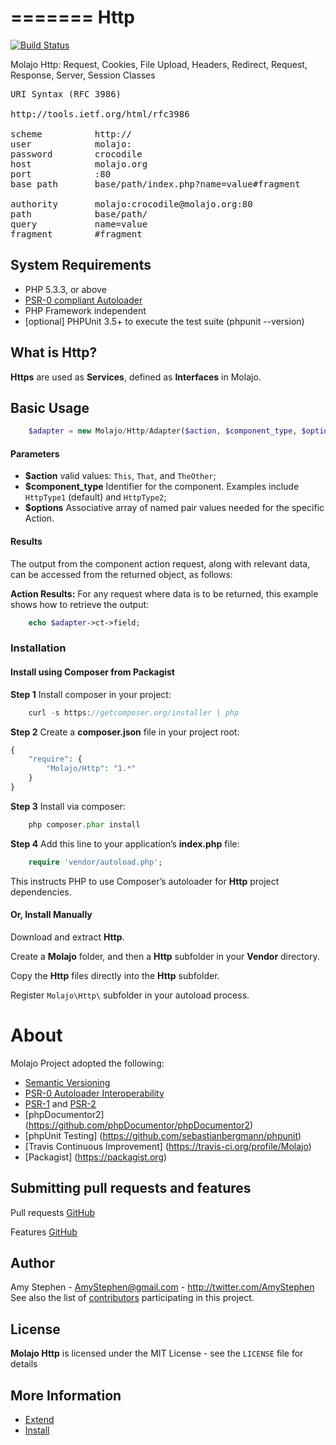 =======
Http
=======

[![Build Status](https://travis-ci.org/Molajo/Http.png?branch=master)](https://travis-ci.org/Molajo/Http)

Molajo Http: Request, Cookies, File Upload, Headers, Redirect, Request, Response, Server, Session Classes
<pre>
URI Syntax (RFC 3986)

http://tools.ietf.org/html/rfc3986

scheme          http://
user            molajo:
password        crocodile
host            molajo.org
port            :80
base path       base/path/index.php?name=value#fragment

authority       molajo:crocodile@molajo.org:80
path            base/path/
query           name=value
fragment        #fragment
</pre>

## System Requirements ##

* PHP 5.3.3, or above
* [PSR-0 compliant Autoloader](https://github.com/php-fig/fig-standards/blob/master/accepted/PSR-0.md)
* PHP Framework independent
* [optional] PHPUnit 3.5+ to execute the test suite (phpunit --version)

## What is Http? ##

**Https** are used as **Services**, defined as **Interfaces** in Molajo.

## Basic Usage ##

```php
    $adapter = new Molajo/Http/Adapter($action, $component_type, $options);
```
#### Parameters ####

- **$action** valid values: `This`, `That`, and `TheOther`;
- **$component_type** Identifier for the component. Examples include `HttpType1` (default) and `HttpType2`;
- **$options** Associative array of named pair values needed for the specific Action.

#### Results ####

The output from the component action request, along with relevant data, can be accessed from the returned
object, as follows:

**Action Results:** For any request where data is to be returned, this example shows how to retrieve the output:

```php
    echo $adapter->ct->field;
```

### Installation

#### Install using Composer from Packagist

**Step 1** Install composer in your project:

```php
    curl -s https://getcomposer.org/installer | php
```

**Step 2** Create a **composer.json** file in your project root:

```php
{
    "require": {
        "Molajo/Http": "1.*"
    }
}
```

**Step 3** Install via composer:

```php
    php composer.phar install
```

**Step 4** Add this line to your application’s **index.php** file:

```php
    require 'vendor/autoload.php';
```

This instructs PHP to use Composer’s autoloader for **Http** project dependencies.

#### Or, Install Manually

Download and extract **Http**.

Create a **Molajo** folder, and then a **Http** subfolder in your **Vendor** directory.

Copy the **Http** files directly into the **Http** subfolder.

Register `Molajo\Http\` subfolder in your autoload process.

About
=====

Molajo Project adopted the following:

 * [Semantic Versioning](http://semver.org/)
 * [PSR-0 Autoloader Interoperability](https://github.com/php-fig/fig-standards/blob/master/accepted/PSR-0.md)
 * [PSR-1](https://github.com/php-fig/fig-standards/blob/master/accepted/PSR-1-basic-coding-standard.md)
 and [PSR-2](https://github.com/php-fig/fig-standards/blob/master/accepted/PSR-2-coding-style-guide.md)
 * [phpDocumentor2] (https://github.com/phpDocumentor/phpDocumentor2)
 * [phpUnit Testing] (https://github.com/sebastianbergmann/phpunit)
 * [Travis Continuous Improvement] (https://travis-ci.org/profile/Molajo)
 * [Packagist] (https://packagist.org)


Submitting pull requests and features
------------------------------------

Pull requests [GitHub](https://github.com/Molajo/Fileservices/pulls)

Features [GitHub](https://github.com/Molajo/Fileservices/issues)

Author
------

Amy Stephen - <AmyStephen@gmail.com> - <http://twitter.com/AmyStephen><br />
See also the list of [contributors](https://github.com/Molajo/Http/contributors) participating in this project.

License
-------

**Molajo Http** is licensed under the MIT License - see the `LICENSE` file for details

More Information
----------------
- [Extend](https://github.com/Molajo/Http/blob/master/.dev/Doc/extend.md)
- [Install](https://github.com/Molajo/Http/blob/master/.dev/Doc/install.md)

